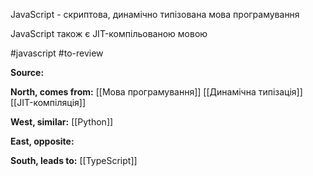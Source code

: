 JavaScript - скриптова, динамічно типізована мова програмування

JavaScript також є JIT-компільованою мовою

#javascript #to-review

**Source:**


**North, comes from:**
[[Мова програмування]]
[[Динамічна типізація]]
[[JIT-компіляція]]

**West, similar:**
[[Python]]

**East, opposite:**


**South, leads to:**
[[TypeScript]]

